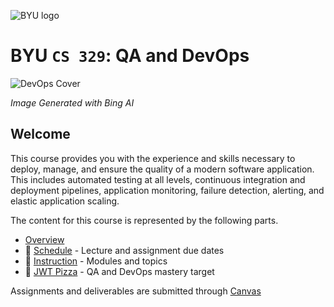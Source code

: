 ![BYU logo](https://github.com/devops329/devops/blob/main/byuLogo.png?raw=true)

# BYU `CS 329`: **QA** and **DevOps**

![DevOps Cover](https://github.com/devops329/devops/blob/main/devopscover.jpg?raw=true)

_Image Generated with Bing AI_

## Welcome

This course provides you with the experience and skills necessary to deploy, manage, and ensure the quality of a modern software application. This includes automated testing at all levels, continuous integration and deployment pipelines, application monitoring, failure detection, alerting, and elastic application scaling.

The content for this course is represented by the following parts.

- [Overview](https://github.com/devops329/devops/blob/main/instruction/overview/overview.md)
- 📅 [Schedule](https://github.com/devops329/devops/blob/main/schedule/schedule.md) - Lecture and assignment due dates
- 📘 [Instruction](https://github.com/devops329/devops/blob/main/instruction/modules.md#readme) - Modules and topics
- 🍕 [JWT Pizza](https://pizza.cs329.click) - QA and DevOps mastery target

Assignments and deliverables are submitted through [Canvas](https://byu.instructure.com)

